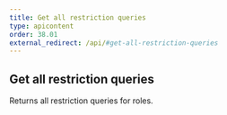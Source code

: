 ```yaml
---
title: Get all restriction queries
type: apicontent
order: 38.01
external_redirect: /api/#get-all-restriction-queries
---
```


## Get all restriction queries

Returns all restriction queries for roles.
